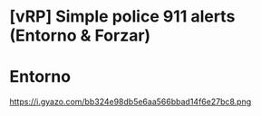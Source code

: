 # [vRP] Simple police 911 alerts (Entorno & Forzar)

# Entorno

https://i.gyazo.com/bb324e98db5e6aa566bbad14f6e27bc8.png
